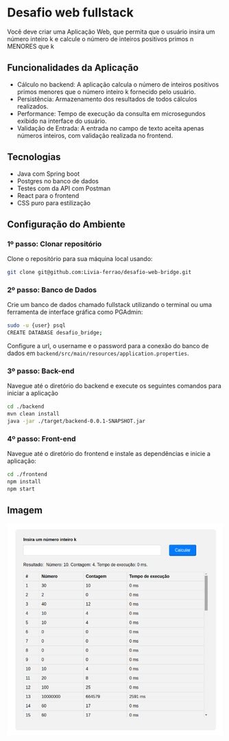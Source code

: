 # Desafio web fullstack
Você deve criar uma Aplicação Web, que permita que o usuário insira um número
inteiro k e calcule o número de inteiros positivos primos n MENORES que k

## Funcionalidades da Aplicação
- Cálculo no backend: A aplicação calcula o número de inteiros positivos primos menores que o número inteiro k fornecido pelo usuário.
- Persistência: Armazenamento dos resultados de todos cálculos realizados.
- Performance: Tempo de execução da consulta em microsegundos exibido na interface do usuário.
- Validação de Entrada: A entrada no campo de texto aceita apenas números inteiros, com validação realizada no frontend.


## Tecnologias
- Java com Spring boot
- Postgres no banco de dados
- Testes com da API com Postman
- React para o frontend
- CSS puro para estilização

## Configuração do Ambiente

### 1º passo: Clonar repositório

Clone o repositório para sua máquina local usando:
```bash
git clone git@github.com:Livia-ferrao/desafio-web-bridge.git
```

### 2º passo: Banco de Dados

Crie um banco de dados chamado fullstack utilizando o terminal ou uma ferramenta de interface gráfica como PGAdmin:
```bash
sudo -u {user} psql
CREATE DATABASE desafio_bridge;
```
Configure a url, o username e o password para a conexão do banco de dados em `backend/src/main/resources/application.properties`. 

### 3º passo: Back-end

Navegue até o diretório do backend e execute os seguintes comandos para iniciar a aplicação
```bash
cd ./backend
mvn clean install
java -jar ./target/backend-0.0.1-SNAPSHOT.jar
```


### 4º passo: Front-end

Navegue até o diretório do frontend e instale as dependências e inicie a aplicação:
```bash
cd ./frontend
npm install
npm start
```


## Imagem
![entire page](/public/img.png)